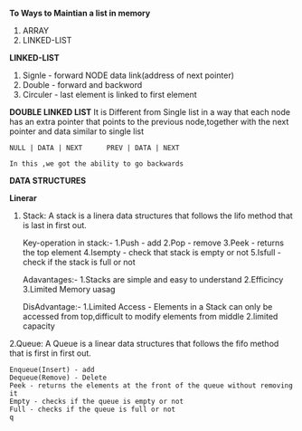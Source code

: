 <!-- mallox - block
calloc - same size n block
free

linked list:
when you want that time you allocate
[data|next pointer]

double
[pre|data|next pointer] -->

**To Ways to Maintian a list in memory**
1. ARRAY
2. LINKED-LIST

**LINKED-LIST**
1. Signle - forward
        NODE
    data     link(address of next pointer)
2. Double  - forward and backword
3. Circuler - last element is linked to first element

**DOUBLE LINKED LIST**
    It is Different from Single list in a way that each node has an extra pointer that points to the previous node,together with the next pointer and data similar to single list

    NULL | DATA | NEXT      PREV | DATA | NEXT  

    In this ,we got the ability to go backwards



**DATA STRUCTURES**

**Linerar**
1. Stack:
    A stack is a linera data structures that follows the lifo method that is last in first out.

    Key-operation in stack:-
    1.Push - add
    2.Pop  - remove
    3.Peek - returns the top element
    4.Isempty - check that stack is empty or not
    5.Isfull  - check if the stack is full or not

    Adavantages:-
    1.Stacks are simple and easy to understand
    2.Efficincy
    3.Limited Memory uasag

    DisAdvantage:-
    1.Limited Access - Elements in a Stack can only be accessed from top,difficult to modify elements from middle
    2.limited capacity


2.Queue:
    A Queue is a linear data structures that follows the fifo method that is first in first out.

    Enqueue(Insert) - add
    Dequeue(Remove) - Delete
    Peek - returns the elements at the front of the queue without removing it
    Empty - checks if the queue is empty or not
    Full - checks if the queue is full or not
    q

    

    


